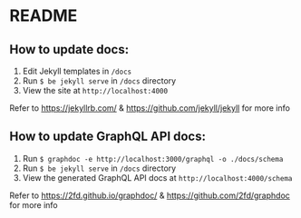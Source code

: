 # README

## How to update docs:
1. Edit Jekyll templates in `/docs`
2. Run `$ be jekyll serve` in `/docs` directory
3. View the site at `http://localhost:4000`

Refer to https://jekyllrb.com/ & https://github.com/jekyll/jekyll for more info

## How to update GraphQL API docs:
1. Run `$ graphdoc -e http://localhost:3000/graphql -o ./docs/schema`
2. Run `$ be jekyll serve` in `/docs` directory
3. View the generated GraphQL API docs at `http://localhost:4000/schema`

Refer to https://2fd.github.io/graphdoc/ & https://github.com/2fd/graphdoc for more info
